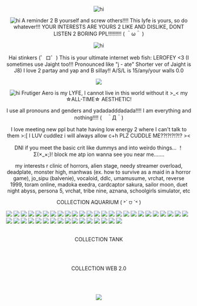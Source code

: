 <p align="center"> <img src="https://i.postimg.cc/J0mPqvsS/Tumblr-l-262320225895660.jpg" alt="hi" />

<p align="center"> <img src="https://i.postimg.cc/JnyL8yK1/Tumblr-l-669258079203131.gif" alt="hi" /> A reminder 2 B yourself and screw others!!!! This lyfe is yours, so do whatever!!! YOUR INTERESTS ARE YOURS 2 LIKE AND DISLIKE, DONT LISTEN 2 BORING PPL!!!!!!!!!  ( ＾ω＾ )

<p align="center"> <img src="https://i.postimg.cc/X7P9NtVj/divider.gif" alt="hi" /> 

<p align="center"> Hai stinkers (゜ロ゜) This is your ultimate internet web fish: LEROFEY <3 (I sometimes use Jaight too!!! Pronounced like "j - ate" Shorter ver of Jaight is J8) I love 2 partay and yap and B sillay!! A/S/L is 15/any/your walls 0.0

<p align="center"> <img src="https://i.postimg.cc/Y9VtLNjS/ezgif-com-animated-gif-maker-14.gif">
  
<p align="center"> <img src="https://i.postimg.cc/kgkNszzC/Tumblr-l-669245233629542.gif" alt="hi" /> Frutiger Aero is my LYFE, I cannot live in this world without it >_< my ☆ALL-TIME☆ AESTHETIC!

<p align="center"> I use all pronouns and genders and yadadadddadada!!!! I am everything and nothing!!!! (　＾Д＾)

<p align="center"> I love meeting new ppl but hate having low energy 2 where I can't talk to them >:[ I LUV cuddlez i will always allow c+h PLZ CUDDLE ME??!?!?!?!? ><

<p align="center"> DNI if you meet the basic crit like dummys and into weirdo things... ！Σ(×_×;)! block me atp ion wanna see you near me.......

<p align="center"> my interests r clinic of horrors, alien stage, needy streamer overload, deadplate, monster high, manhwas (ex. how to survive as a maid in a horror game), jo_sipu (balvenie), vocaloid, ddlc, umamusume, vrchat, reverse 1999, toram online, madoka exedra, cardcaptor sakura, sailor moon, duet night abyss, persona 5, vrchat, tribe nine, aznana, schoolgirls simulator, etc

<p align="center"> COLLECTION AQUARIUM ( ˃` ⩌ ´˂ )

  <img src="https://i.postimg.cc/sX8ZfhzF/Tumblr-l-671774138515974.gif"> <img src="https://i.postimg.cc/3J2tkgw8/Tumblr-l-671772915186182.gif"> <img src="https://i.postimg.cc/5tK3hgsP/Tumblr-l-671771814919881.gif"> <img src="https://i.postimg.cc/L6FTFnVn/Tumblr-l-671770730578162.gif"> <img src="https://i.postimg.cc/XvPfHJJ4/Tumblr-l-671769620343059.gif"> <img src="https://i.postimg.cc/fWmcCMQp/Tumblr-l-671768712746444.gif"> <img src="https://i.postimg.cc/fyyhw8s0/Tumblr-l-671482471644366.gif"> <img src="https://i.postimg.cc/6QtgWMLB/Tumblr-l-671481404300669.png"> <img src="https://i.postimg.cc/htBcmb1t/Tumblr-l-669456548150295.png"> <img src="https://i.postimg.cc/26MfS4St/Tumblr-l-669455408464410.png"> <img src="https://i.postimg.cc/X7w0nBSs/Tumblr-l-669453182762796.png"> <img src="https://i.postimg.cc/GtFSnY8j/Tumblr-l-669452015295193.png"> <img src="https://i.postimg.cc/Gmhg64cG/Tumblr-l-669450883451756.png"> <img src="https://i.postimg.cc/gJRg3RDm/Tumblr-l-669449787556600.png"> <img src="https://i.postimg.cc/1txHRXZK/Tumblr-l-669448684880454.png"> <img src="https://i.postimg.cc/qq4xnFqy/Tumblr-l-669447460217226.png"> <img src="https://i.postimg.cc/QxNqdvv0/Tumblr-l-669446401269414.png"> <img src="https://i.postimg.cc/CxzHjkh8/Tumblr-l-669445325874570.png"> <img src="https://i.postimg.cc/FH8bGz1f/Tumblr-l-669444060511810.png"> <img src="https://i.postimg.cc/QCf17xvR/Tumblr-l-669442839758790.png"> <img src="https://i.postimg.cc/8517bgdQ/Tumblr-l-669441748358217.png"> <img src="https://i.postimg.cc/x88qWG4V/Tumblr-l-669440614114207.png"> <img src="https://i.postimg.cc/c1kvfjvL/Tumblr-l-669439349161343.png"> <img src="https://i.postimg.cc/pXgy6FQ6/Tumblr-l-669437546685407.png"> <img src="https://i.postimg.cc/KYbjZhHJ/Tumblr-l-669436477765251.png"> <img src="https://i.postimg.cc/gJk0Zqdv/Tumblr-l-669434792421918.png"> <img src="https://i.postimg.cc/L5J6y9nG/Tumblr-l-669433687769366.png"> <img src="https://i.postimg.cc/mZnrPH55/Tumblr-l-669432456669575.png"> <img src="https://i.postimg.cc/xCwT4rMv/Tumblr-l-669431316292857.png"> <img src="https://i.postimg.cc/c4NL7Sd9/Tumblr-l-669429619492805.png"> <img src="https://i.postimg.cc/43nf441Q/Tumblr-l-669428442158691.png"> <img src="https://i.postimg.cc/nrfp14f2/Tumblr-l-669427321795098.png"> <img src="https://i.postimg.cc/bY1zwB1k/Tumblr-l-669426237051036.png"> <img src="https://i.postimg.cc/VL1zrWR1/Tumblr-l-669425063964005.png"> <img src="https://i.postimg.cc/sggyKfqH/Tumblr-l-669424027028016.png"> <img src="https://i.postimg.cc/L5VKBGVG/Tumblr-l-669421313704006.png"> <img src="https://i.postimg.cc/XJ0zHQX0/Tumblr-l-669420070698642.gif"> <img src="https://i.postimg.cc/dtSSPqLv/Tumblr-l-669237275472566.gif"> <img src="https://i.postimg.cc/GmW7tqFX/Tumblr-l-669236124390379.jpg"> <img src="https://i.postimg.cc/W3j56zfh/Tumblr-l-669235107392359.png"> <img src="https://i.postimg.cc/5yKpV39p/Tumblr-l-669234031312203.gif"> <img src=""> <img src=""> <img src=""> <img src=""> <img src=""> <img src=""> <img src=""> <img src=""> <img src=""> <img src=""> <img src=""> <img src=""> <img src=""> <img src=""> <img src=""> <img src=""> <img src=""> <img src=""> <img src=""> <img src=""> <img src=""> <img src=""> <img src=""> <img src=""> <img src=""> <img src=""> <img src=""> <img src=""> <img src=""> <img src=""> <img src=""> <img src=""> <img src=""> <img src=""> <img src=""> <img src=""> <img src=""> <img src=""> <img src=""> <img src=""> <img src=""> <img src=""> <img src=""> <img src=""> <img src=""> <img src=""> <img src=""> <img src=""> <img src=""> <img src=""> <img src=""> <img src=""> <img src=""> <img src=""> <img src=""> <img src=""> <img src=""> <img src=""> <img src=""> <img src=""> <img src=""> <img src=""> <img src=""> <img src=""> <img src=""> <img src=""> <img src=""> <img src=""> <img src=""> <img src=""> <img src=""> <img src=""> <img src=""> <img src=""> <img src=""> <img src=""> <img src=""> <img src=""> <img src=""> <img src=""> <img src=""> <img src=""> <img src=""> <img src=""> <img src=""> <img src=""> <img src=""> <img src=""> <img src=""> <img src=""> <img src=""> <img src=""> <img src=""> <img src=""> <img src=""> <img src=""> <img src=""> <img src=""> <img src=""> <img src=""> <img src=""> <img src=""> <img src=""> <img src=""> <img src=""> <img src=""> <img src=""> <img src=""> <img src=""> <img src=""> <img src=""> <img src=""> <img src=""> <img src=""> <img src=""> <img src=""> <img src=""> <img src=""> <img src=""> <img src=""> <img src=""> <img src=""> <img src=""> <img src=""> <img src=""> <img src=""> <img src=""> <img src=""> <img src=""> <img src=""> <img src=""> <img src=""> <img src=""> <img src=""> <img src=""> <img src=""> <img src=""> <img src=""> <img src=""> <img src=""> <img src=""> <img src=""> <img src=""> <img src=""> <img src=""> <img src=""> <img src=""> <img src=""> <img src=""> <img src=""> <img src=""> <img src=""> <img src=""> <img src=""> <img src=""> <img src=""> <img src=""> 
  
<p align="center"> COLLECTION TANK

<img src=""> <img src=""> <img src=""> <img src=""> <img src=""> <img src=""> <img src=""> <img src=""> <img src=""> <img src=""> <img src=""> <img src=""> <img src=""> <img src=""> <img src=""> <img src=""> <img src=""> <img src=""> <img src=""> <img src=""> <img src=""> <img src=""> <img src=""> <img src=""> <img src=""> <img src=""> <img src=""> <img src=""> <img src=""> <img src=""> <img src=""> <img src=""> <img src=""> <img src=""> <img src=""> <img src=""> <img src=""> <img src=""> <img src=""> <img src=""> <img src=""> <img src=""> <img src=""> <img src=""> <img src=""> <img src=""> <img src=""> <img src=""> <img src=""> <img src=""> <img src=""> <img src=""> <img src=""> <img src=""> <img src=""> <img src=""> <img src=""> <img src=""> <img src=""> <img src=""> <img src=""> <img src=""> <img src=""> <img src=""> <img src=""> <img src=""> <img src=""> <img src=""> <img src=""> <img src=""> <img src=""> <img src=""> <img src=""> <img src=""> <img src=""> <img src=""> <img src=""> <img src=""> <img src=""> <img src=""> <img src=""> <img src=""> <img src=""> <img src=""> <img src=""> <img src=""> <img src=""> <img src=""> <img src=""> <img src=""> <img src=""> <img src=""> <img src=""> <img src=""> <img src=""> <img src=""> <img src=""> <img src=""> <img src=""> <img src=""> <img src=""> <img src=""> <img src=""> <img src=""> <img src=""> <img src=""> <img src=""> <img src=""> <img src=""> <img src=""> <img src=""> <img src=""> <img src=""> <img src=""> <img src=""> <img src=""> <img src=""> <img src=""> <img src=""> <img src=""> <img src=""> <img src=""> <img src=""> <img src=""> <img src=""> <img src=""> <img src=""> <img src=""> <img src=""> <img src=""> <img src=""> <img src=""> <img src=""> <img src=""> <img src=""> <img src=""> <img src=""> <img src=""> <img src=""> <img src=""> <img src=""> <img src=""> <img src=""> <img src=""> <img src=""> <img src=""> <img src=""> <img src=""> <img src=""> <img src=""> <img src=""> <img src=""> <img src=""> <img src=""> <img src=""> <img src=""> <img src=""> 

<p align="center"> COLLECTION WEB 2.0

<img src=""> <img src=""> <img src=""> <img src=""> <img src=""> <img src=""> <img src=""> <img src=""> <img src=""> <img src=""> <img src=""> <img src=""> <img src=""> <img src=""> <img src=""> <img src=""> <img src=""> <img src=""> <img src=""> <img src=""> <img src=""> <img src=""> <img src=""> <img src=""> <img src=""> <img src=""> <img src=""> <img src=""> <img src=""> <img src=""> <img src=""> <img src=""> <img src=""> <img src=""> <img src=""> <img src=""> <img src=""> <img src=""> <img src=""> <img src=""> <img src=""> <img src=""> <img src=""> <img src=""> <img src=""> <img src=""> <img src=""> <img src=""> <img src=""> <img src=""> <img src=""> <img src=""> <img src=""> <img src=""> <img src=""> <img src=""> <img src=""> <img src=""> <img src=""> <img src=""> <img src=""> <img src=""> <img src=""> <img src=""> <img src=""> <img src=""> <img src=""> <img src=""> <img src=""> <img src=""> <img src=""> <img src=""> <img src=""> <img src=""> <img src=""> <img src=""> <img src=""> <img src=""> <img src=""> <img src=""> <img src=""> <img src=""> <img src=""> <img src=""> <img src=""> <img src=""> <img src=""> <img src=""> <img src=""> <img src=""> <img src=""> <img src=""> <img src=""> <img src=""> <img src=""> <img src=""> <img src=""> <img src=""> <img src=""> <img src=""> <img src=""> <img src=""> <img src=""> <img src=""> <img src=""> <img src=""> <img src=""> <img src=""> <img src=""> <img src=""> <img src=""> <img src=""> <img src=""> <img src=""> <img src=""> <img src=""> <img src=""> <img src=""> <img src=""> <img src=""> <img src=""> <img src=""> <img src=""> <img src=""> <img src=""> <img src=""> <img src=""> <img src=""> <img src=""> <img src=""> <img src=""> <img src=""> <img src=""> <img src=""> <img src=""> <img src=""> <img src=""> <img src=""> <img src=""> <img src=""> <img src=""> <img src=""> <img src=""> <img src=""> <img src=""> <img src=""> <img src=""> <img src=""> <img src=""> <img src=""> <img src=""> <img src=""> <img src=""> <img src=""> <img src=""> <img src=""> <img src=""> 

<p align="center"> <img src="https://i.postimg.cc/CxdJmjKD/Tumblr-l-262325190817481.jpg">

